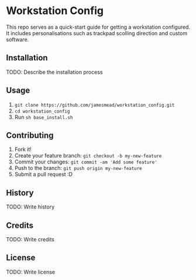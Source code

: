 # Workstation Config

This repo serves as a quick-start guide for getting a workstation configured. It includes personalisations such as trackpad scolling direction and custom software. 

## Installation

TODO: Describe the installation process

## Usage

1. `git clone https://github.com/jamesmead/workstation_config.git`
2. `cd workstation_config`
2. Run `sh base_install.sh`

## Contributing

1. Fork it!
2. Create your feature branch: `git checkout -b my-new-feature`
3. Commit your changes: `git commit -am 'Add some feature'`
4. Push to the branch: `git push origin my-new-feature`
5. Submit a pull request :D

## History

TODO: Write history

## Credits

TODO: Write credits

## License

TODO: Write license